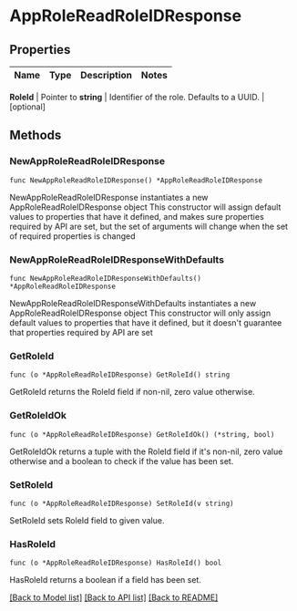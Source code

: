 # AppRoleReadRoleIDResponse


## Properties

Name | Type | Description | Notes
------------ | ------------- | ------------- | -------------


**RoleId** | Pointer to **string** | Identifier of the role. Defaults to a UUID. | [optional] 



## Methods


### NewAppRoleReadRoleIDResponse

`func NewAppRoleReadRoleIDResponse() *AppRoleReadRoleIDResponse`

NewAppRoleReadRoleIDResponse instantiates a new AppRoleReadRoleIDResponse object
This constructor will assign default values to properties that have it defined,
and makes sure properties required by API are set, but the set of arguments
will change when the set of required properties is changed

### NewAppRoleReadRoleIDResponseWithDefaults

`func NewAppRoleReadRoleIDResponseWithDefaults() *AppRoleReadRoleIDResponse`

NewAppRoleReadRoleIDResponseWithDefaults instantiates a new AppRoleReadRoleIDResponse object
This constructor will only assign default values to properties that have it defined,
but it doesn't guarantee that properties required by API are set


### GetRoleId

`func (o *AppRoleReadRoleIDResponse) GetRoleId() string`

GetRoleId returns the RoleId field if non-nil, zero value otherwise.

### GetRoleIdOk

`func (o *AppRoleReadRoleIDResponse) GetRoleIdOk() (*string, bool)`

GetRoleIdOk returns a tuple with the RoleId field if it's non-nil, zero value otherwise
and a boolean to check if the value has been set.

### SetRoleId

`func (o *AppRoleReadRoleIDResponse) SetRoleId(v string)`

SetRoleId sets RoleId field to given value.


### HasRoleId

`func (o *AppRoleReadRoleIDResponse) HasRoleId() bool`

HasRoleId returns a boolean if a field has been set.









[[Back to Model list]](../README.md#documentation-for-models) [[Back to API list]](../README.md#documentation-for-api-endpoints) [[Back to README]](../README.md)


